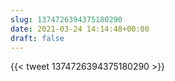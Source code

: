 ```yaml
---
slug: 1374726394375180290
date: 2021-03-24 14:14:48+00:00
draft: false
---
```


{{< tweet 1374726394375180290 >}}

